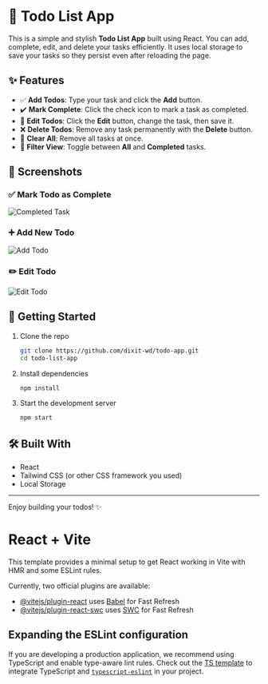 
# 📝 Todo List App

This is a simple and stylish **Todo List App** built using React. You can add, complete, edit, and delete your tasks efficiently. It uses local storage to save your tasks so they persist even after reloading the page.

## ✨ Features

- ✅ **Add Todos**: Type your task and click the **Add** button.
- ✔️ **Mark Complete**: Click the check icon to mark a task as completed.
- 🔁 **Edit Todos**: Click the **Edit** button, change the task, then save it.
- ❌ **Delete Todos**: Remove any task permanently with the **Delete** button.
- 🔄 **Clear All**: Remove all tasks at once.
- 📂 **Filter View**: Toggle between **All** and **Completed** tasks.

## 📸 Screenshots

### ✅ Mark Todo as Complete
![Completed Task](./completed-task.png)

### ➕ Add New Todo
![Add Todo](./add-todo.png)

### ✏️ Edit Todo
![Edit Todo](./edit-todo.png)

## 🚀 Getting Started

1. Clone the repo
   ```bash
   git clone https://github.com/dixit-wd/todo-app.git
   cd todo-list-app
   ```

2. Install dependencies
   ```bash
   npm install
   ```

3. Start the development server
   ```bash
   npm start
   ```

## 🛠️ Built With

- React
- Tailwind CSS (or other CSS framework you used)
- Local Storage

---

Enjoy building your todos! ✨






# React + Vite

This template provides a minimal setup to get React working in Vite with HMR and some ESLint rules.

Currently, two official plugins are available:

- [@vitejs/plugin-react](https://github.com/vitejs/vite-plugin-react/blob/main/packages/plugin-react/README.md) uses [Babel](https://babeljs.io/) for Fast Refresh
- [@vitejs/plugin-react-swc](https://github.com/vitejs/vite-plugin-react-swc) uses [SWC](https://swc.rs/) for Fast Refresh

## Expanding the ESLint configuration

If you are developing a production application, we recommend using TypeScript and enable type-aware lint rules. Check out the [TS template](https://github.com/vitejs/vite/tree/main/packages/create-vite/template-react-ts) to integrate TypeScript and [`typescript-eslint`](https://typescript-eslint.io) in your project.
